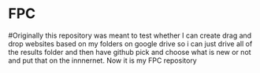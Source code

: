 # FPC
#Originally this repository was meant to test whether I can create drag and drop websites based on my folders on google drive so i can just drive all of the results folder and then have github pick and choose what is new or not and put that on the innnernet. Now it is my FPC repository
